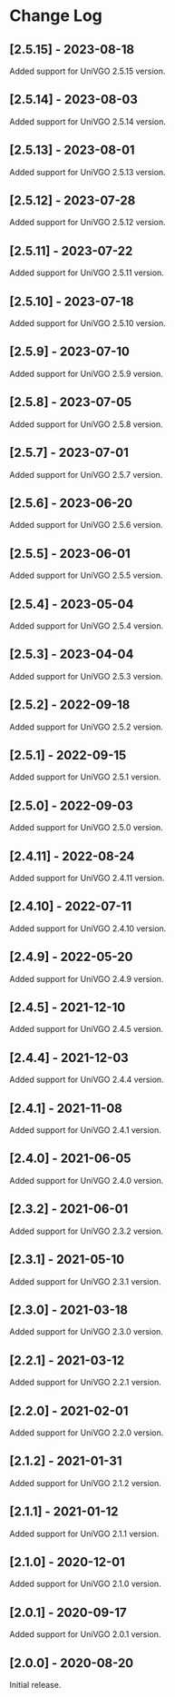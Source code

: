 # Change Log

## [2.5.15] - 2023-08-18
Added support for UniVGO 2.5.15 version.

## [2.5.14] - 2023-08-03
Added support for UniVGO 2.5.14 version.

## [2.5.13] - 2023-08-01
Added support for UniVGO 2.5.13 version.

## [2.5.12] - 2023-07-28
Added support for UniVGO 2.5.12 version.

## [2.5.11] - 2023-07-22
Added support for UniVGO 2.5.11 version.

## [2.5.10] - 2023-07-18
Added support for UniVGO 2.5.10 version.

## [2.5.9] - 2023-07-10
Added support for UniVGO 2.5.9 version.

## [2.5.8] - 2023-07-05
Added support for UniVGO 2.5.8 version.

## [2.5.7] - 2023-07-01
Added support for UniVGO 2.5.7 version.

## [2.5.6] - 2023-06-20
Added support for UniVGO 2.5.6 version.

## [2.5.5] - 2023-06-01
Added support for UniVGO 2.5.5 version.

## [2.5.4] - 2023-05-04
Added support for UniVGO 2.5.4 version.

## [2.5.3] - 2023-04-04
Added support for UniVGO 2.5.3 version.

## [2.5.2] - 2022-09-18
Added support for UniVGO 2.5.2 version.

## [2.5.1] - 2022-09-15
Added support for UniVGO 2.5.1 version.

## [2.5.0] - 2022-09-03
Added support for UniVGO 2.5.0 version.

## [2.4.11] - 2022-08-24
Added support for UniVGO 2.4.11 version.

## [2.4.10] - 2022-07-11
Added support for UniVGO 2.4.10 version.

## [2.4.9] - 2022-05-20
Added support for UniVGO 2.4.9 version.

## [2.4.5] - 2021-12-10
Added support for UniVGO 2.4.5 version.

## [2.4.4] - 2021-12-03
Added support for UniVGO 2.4.4 version.

## [2.4.1] - 2021-11-08
Added support for UniVGO 2.4.1 version.

## [2.4.0] - 2021-06-05
Added support for UniVGO 2.4.0 version.

## [2.3.2] - 2021-06-01
Added support for UniVGO 2.3.2 version.

## [2.3.1] - 2021-05-10
Added support for UniVGO 2.3.1 version.

## [2.3.0] - 2021-03-18
Added support for UniVGO 2.3.0 version.

## [2.2.1] - 2021-03-12
Added support for UniVGO 2.2.1 version.

## [2.2.0] - 2021-02-01
Added support for UniVGO 2.2.0 version.

## [2.1.2] - 2021-01-31
Added support for UniVGO 2.1.2 version.

## [2.1.1] - 2021-01-12
Added support for UniVGO 2.1.1 version.

## [2.1.0] - 2020-12-01
Added support for UniVGO 2.1.0 version.

## [2.0.1] - 2020-09-17
Added support for UniVGO 2.0.1 version.

## [2.0.0] - 2020-08-20
Initial release.
